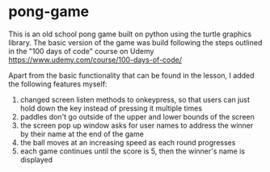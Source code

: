 # pong-game

This is an old school pong game built on python using the 
turtle graphics library. 
The basic version of the game was build following the steps outlined in 
the "100 days of code" course on Udemy 
https://www.udemy.com/course/100-days-of-code/

Apart from the basic functionality that can be found in the lesson, 
I added the following features myself:

1) changed screen listen methods to onkeypress, so that users can just hold down the key instead of pressing it multiple times
2) paddles don't go outside of the upper and lower bounds of the screen
3) the screen pop up window asks for user names to address the winner by their name at the end of the game
4) the ball moves at an increasing speed as each round progresses
5) each game continues until the score is 5, then the winner's name is displayed
